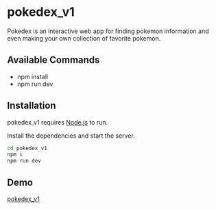 # pokedex_v1

Pokedex is an interactive web app for finding pokemon information and even making your own collection of favorite pokemon.

## Available Commands

- npm install
- npm run dev

## Installation

pokedex_v1 requires [Node.js](https://nodejs.org/) to run.

Install the dependencies and start the server.

```sh
cd pokedex_v1
npm i
npm run dev
```

## Demo

[pokedex_v1](https://pokedex-navy-beta.vercel.app/)

